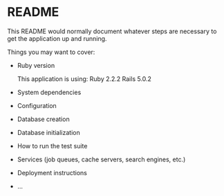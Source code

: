 # README

This README would normally document whatever steps are necessary to get the
application up and running.

Things you may want to cover:

* Ruby version
	
	This application is using:
		 Ruby 2.2.2
		 Rails 5.0.2

* System dependencies

* Configuration

* Database creation

* Database initialization

* How to run the test suite

* Services (job queues, cache servers, search engines, etc.)

* Deployment instructions

* ...
